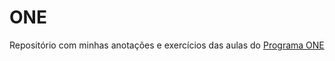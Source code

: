 # ONE
Repositório com minhas anotações e exercícios das aulas do [Programa ONE](https://www.oracle.com/br/education/oracle-next-education/)
